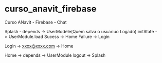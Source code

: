 # curso_anavit_firebase
Curso ANavit - Firebase - Chat


Splash - depends -> UserModele(Quem salva o usuariuo Logado)
 initState -> UserModule.load
 Sucess -> Home
 Failure -> Login

Login -> xxxx@xxxx.com
 -> Home

 Home -> depends -> UserModule 
  logout -> Splash  
